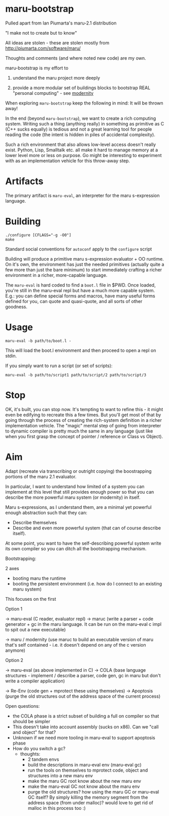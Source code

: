 # maru-bootstrap

Pulled apart from Ian Piumarta's maru-2.1 distribution

"I make not to create but to know"

All ideas are stolen - these are stolen mostly from http://piumarta.com/software/maru/

Thoughts and comments (and where noted new code) are my own.

maru-bootstrap is my effort to

1) understand the maru project more deeply

2) provide a more modular set of buildings blocks to bootstrap REAL
"personal computing" - see [modernity](https://github.com/strangemonad/modernity)

When exploring `maru-bootstrap` keep the following in mind: It will be thrown away!

In the end (beyond `maru-bootstrap`), we want to create a rich computing system.
Writing such a thing (anything really) in something as primitive as C (C++ sucks equally) is tedious
and not a great learning tool for people reading the code (the intent is hidden in
piles of accidental complexity).

Such a rich environment that also allows low-level access doesn't really exist. Python, Lisp, Smalltalk etc.
all make it hard to manage memory at a lower level more or less on
purpose. Go might be interesting to experiment with as an implementation
vehicle for this throw-away step.

# Artifacts

The primary artifact is `maru-eval`, an interpreter for the maru s-expression
language.

# Building

    ./configure [CFLAGS="-g -O0"]
    make

Standard social conventions for `autoconf` apply to the `configure` script

Building will produce a primitive maru s-expression evaluator + OO
runtime. On it's own, the environment has just the needed primitives
(actually quite a few more than just the bare minimum) to start
immediately crafting a richer environment in a richer, more-capable
language.

The `maru-eval` is hard coded to find a `boot.l` file in $PWD. Once
loaded, you're still in the maru-eval repl but have a much more capable
system. E.g.: you can define special forms and macros, have many useful forms
defined for you, can quote and quasi-quote, and all sorts of other
goodness.

# Usage

    maru-eval -b path/to/boot.l -

This will load the boot.l environment and then proceed to open a repl on
stdin.

If you simply want to run a script (or set of scripts):

    maru-eval -b path/to/script1 path/to/script/2 path/to/script/3

# Stop

OK, it's built, you can stop now. It's tempting to want to refine this -
it might even be edifying to recreate this a few times. But you'll get
most of that by going through the process of creating the rich-system
definition in a richer implementation vehicle. The "magic" mental step of going
from interpreter to dynamic compiler is pretty much the same in any
language (just like when you first grasp the concept of pointer /
reference  or Class vs Object).


# Aim

Adapt (recreate via transcribing or outright copying) the boostrapping portions of the maru 2.1 evaluator.

In particular, I want to understand how limited of a system you can
implement at this level that still provides enough power so that you can
describe the more powerful maru system (or modernity) in itself.

Maru s-expressions, as I understand them, are a minimal yet powerful
enough abstraction such that they can:

- Describe themselves
- Describe and even more powerful system (that can of course describe itself).

At some point, you want to have the self-describing powerful system
write its own compiler so you can ditch all the bootstrapping mechanism.


Bootstrapping:

2 axes
- booting maru the runtime
- booting the persistent environment (i.e. how do I connect to an existing maru system)

This focuses on the first

Option 1

-> maru-eval (C reader, evaluator repl)
-> maruc (write a parser + code generator + gc in the maru language.
   It can be run on the maru-eval c impl to spit out a new executable)

-> maru / modernity (use maruc to build an executable version of maru
that's self contained - i.e. it doesn't depend on any of the c version
anymore)


Option 2

-> maru-eval (as above implemented in C)
-> COLA (base language structures - implement / describe a parser, code gen, gc in maru but don't write a compiler application)

-> Re-Env (code gen + mprotect these using themselves)
-> Apoptosis (purge the old structures out of the address space of the current process)

Open questions:
- the COLA phase is a strict subset of building a full on compiler so that should be simpler
- This doesn't take into account assembly (sucks on x86). Can we "call
  and object" for that?
- Unknown if we need more tooling in maru-eval to support apoptosis
  phase
- How do you switch a gc?
  - thoughts:
    - 2 tandem envs
    - build the descriptions in maru-eval env (maru-eval gc)
    - run the tools on themselves to mprotect code, object and
      structures into a new maru env
    - make the maru GC root know about the new maru env
    - make the maru-eval GC not know about the maru env
    - purge the old structures? how using the maru GC or maru-eval GC
      itself? By simply killing the memory segment from the address
      space (from under malloc)? would love to get rid of malloc in this
      process too :)

